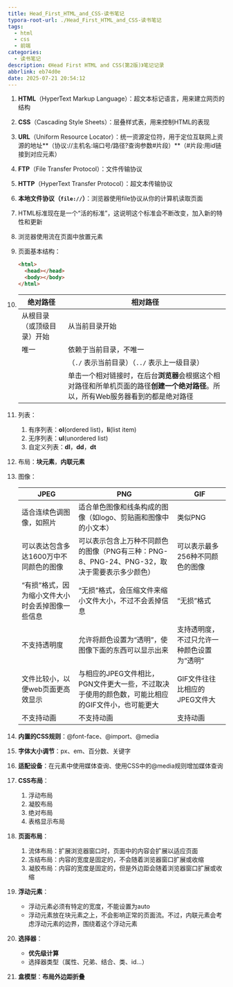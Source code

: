 ```yaml
---
title: Head_First_HTML_and_CSS-读书笔记
typora-root-url: ./Head_First_HTML_and_CSS-读书笔记
tags:
  - html
  - css
  - 前端
categories:
  - 读书笔记
description: 《Head First HTML and CSS(第2版)》笔记记录
abbrlink: eb74d0e
date: 2025-07-21 20:54:12
---
```


1. **HTML**（HyperText Markup Language）：超文本标记语言，用来建立网页的结构

2. **CSS**（Cascading Style Sheets）：层叠样式表，用来控制HTML的表现

3. **URL**（Uniform Resource Locator）：统一资源定位符，用于定位互联网上资源的地址**（协议://主机名:端口号/路径?查询参数#片段）**（#片段:用id链接到对应元素）

4. **FTP**（File Transfer Protocol）：文件传输协议

5. **HTTP**（HyperText Transfer Protocol）：超文本传输协议

6. **本地文件协议（`file://`）**：浏览器使用file协议从你的计算机读取页面

7. HTML标准现在是一个“活的标准”，这说明这个标准会不断改变，加入新的特性和更新

8. 浏览器使用流在页面中放置元素

9. 页面基本结构：

   ```html
   <html>
     <head></head>
     <body></body>
   </html>
   ```

10. | 绝对路径                   | 相对路径                                                     |
    | -------------------------- | ------------------------------------------------------------ |
    | 从根目录（或顶级目录）开始 | 从当前目录开始                                               |
    | 唯一                       | 依赖于当前目录，不唯一                                       |
    |                            | （`./` 表示当前目录）（`../` 表示上一级目录）                |
    |                            | 单击一个相对链接时，在后台**浏览器**会根据这个相对路径和所单机页面的路径**创建一个绝对路径**。所以，所有Web服务器看到的都是绝对路径 |

11. 列表：

    1. 有序列表：**ol**(ordered list)，**li**(list item)
    2. 无序列表：**ul**(unordered list)
    3. 自定义列表：**dl**，**dd**，**dt**

12. 布局：**块元素**，**内联元素**

13. 图像：

    | JPEG                                             | PNG                                                          | GIF                                        |
    | ------------------------------------------------ | ------------------------------------------------------------ | ------------------------------------------ |
    | 适合连续色调图像，如照片                         | 适合单色图像和线条构成的图像（如logo、剪贴画和图像中的小文本） | 类似PNG                                    |
    | 可以表达包含多达1600万中不同颜色的图像           | 可以表示包含上万种不同颜色的图像（PNG有三种：PNG-8、PNG-24、PNG-32，取决于需要表示多少颜色） | 可以表示最多256种不同颜色的图像            |
    | “有损”格式，因为缩小文件大小时会丢掉图像一些信息 | “无损”格式，会压缩文件来缩小文件大小，不过不会丢掉信息       | “无损”格式                                 |
    | 不支持透明度                                     | 允许将颜色设置为“透明”，使图像下面的东西可以显示出来         | 支持透明度，不过只允许一种颜色设置为“透明” |
    | 文件比较小，以便web页面更高效显示                | 与相应的JPEG文件相比，PGN文件更大一些，不过取决于使用的颜色数，可能比相应的GIF文件小，也可能更大 | GIF文件往往比相应的JPEG文件大              |
    | 不支持动画                                       | 不支持动画                                                   | 支持动画                                   |

14. **内置的CSS规则**：@font-face、@import、@media

15. **字体大小调节**：px、em、百分数、关键字

16. **适配设备**：在<link>元素中使用媒体查询、使用CSS中的@media规则增加媒体查询

17. **CSS布局**：

    1. 浮动布局
    2. 凝胶布局
    3. 绝对布局
    4. 表格显示布局

18. **页面布局**：

    1. 流体布局：扩展浏览器窗口时，页面中的内容会扩展以适应页面
    2. 冻结布局：内容的宽度是固定的，不会随着浏览器窗口扩展或收缩
    3. 凝胶布局：内容的宽度是固定的，但是外边距会随着浏览器窗口扩展或收缩

19. **浮动元素**：

    - 浮动元素必须有特定的宽度，不能设置为auto
    - 浮动元素放在块元素之上，不会影响正常的页面流。不过，内联元素会考虑浮动元素的边界，围绕着这个浮动元素

20. **选择器**：

    - **优先级计算**
    - 选择器类型（属性、兄弟、结合、类、id...）

21. **盒模型**：**布局外边距折叠**
